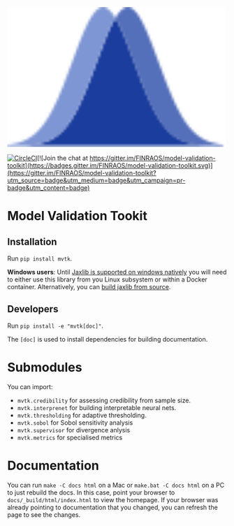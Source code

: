 <img src="docs/images/logo.svg" alt="drawing" width="500px"/>

[![CircleCI](https://circleci.com/gh/FINRAOS/model-validation-toolkit/tree/main.svg?style=svg)](https://circleci.com/gh/FINRAOS/Gatekeeper/tree/main)[![Join the chat at https://gitter.im/FINRAOS/model-validation-toolkit](https://badges.gitter.im/FINRAOS/model-validation-toolkit.svg)](https://gitter.im/FINRAOS/model-validation-toolkit?utm_source=badge&utm_medium=badge&utm_campaign=pr-badge&utm_content=badge)

# Model Validation Tookit

## Installation

Run `pip install mvtk`.

**Windows users**: Until [Jaxlib is supported on windows
natively](https://github.com/google/jax/issues/438) you will need to either use
this library from you Linux subsystem or within a Docker container.
Alternatively, you can [build jaxlib from
source](https://jax.readthedocs.io/en/latest/developer.html#additional-notes-for-building-jaxlib-from-source-on-windows).

## Developers
Run `pip install -e "mvtk[doc]"`.

The `[doc]` is used to install dependencies for building documentation.

# Submodules
You can import:

- `mvtk.credibility` for assessing credibility from sample size.
- `mvtk.interprenet` for building interpretable neural nets.
- `mvtk.thresholding` for adaptive thresholding.
- `mvtk.sobol` for Sobol sensitivity analysis
- `mvtk.supervisor` for divergence anlysis
- `mvtk.metrics` for specialised metrics

# Documentation
You can run `make -C docs html` on a Mac or `make.bat -C docs html` on a PC to just rebuild the docs. In this case, point your browser to ```docs/_build/html/index.html``` to view the homepage. If your browser was already pointing to documentation that you changed, you can refresh the page to see the changes.
